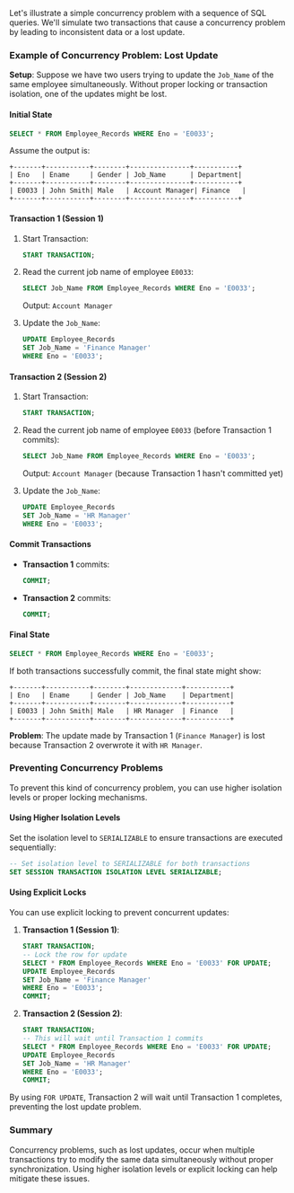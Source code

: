 Let's illustrate a simple concurrency problem with a sequence of SQL queries. We'll simulate two transactions that cause a concurrency problem by leading to inconsistent data or a lost update.

### Example of Concurrency Problem: Lost Update

**Setup**: Suppose we have two users trying to update the `Job_Name` of the same employee simultaneously. Without proper locking or transaction isolation, one of the updates might be lost.

#### Initial State

```sql
SELECT * FROM Employee_Records WHERE Eno = 'E0033';
```

Assume the output is:

```plaintext
+-------+-----------+--------+---------------+-----------+
| Eno   | Ename     | Gender | Job_Name      | Department|
+-------+-----------+--------+---------------+-----------+
| E0033 | John Smith| Male   | Account Manager| Finance   |
+-------+-----------+--------+---------------+-----------+
```

#### Transaction 1 (Session 1)

1. Start Transaction:

    ```sql
    START TRANSACTION;
    ```

2. Read the current job name of employee `E0033`:

    ```sql
    SELECT Job_Name FROM Employee_Records WHERE Eno = 'E0033';
    ```

    Output: `Account Manager`

3. Update the `Job_Name`:

    ```sql
    UPDATE Employee_Records
    SET Job_Name = 'Finance Manager'
    WHERE Eno = 'E0033';
    ```

#### Transaction 2 (Session 2)

1. Start Transaction:

    ```sql
    START TRANSACTION;
    ```

2. Read the current job name of employee `E0033` (before Transaction 1 commits):

    ```sql
    SELECT Job_Name FROM Employee_Records WHERE Eno = 'E0033';
    ```

    Output: `Account Manager` (because Transaction 1 hasn't committed yet)

3. Update the `Job_Name`:

    ```sql
    UPDATE Employee_Records
    SET Job_Name = 'HR Manager'
    WHERE Eno = 'E0033';
    ```

#### Commit Transactions

- **Transaction 1** commits:

    ```sql
    COMMIT;
    ```

- **Transaction 2** commits:

    ```sql
    COMMIT;
    ```

#### Final State

```sql
SELECT * FROM Employee_Records WHERE Eno = 'E0033';
```

If both transactions successfully commit, the final state might show:

```plaintext
+-------+-----------+--------+-------------+-----------+
| Eno   | Ename     | Gender | Job_Name    | Department|
+-------+-----------+--------+-------------+-----------+
| E0033 | John Smith| Male   | HR Manager  | Finance   |
+-------+-----------+--------+-------------+-----------+
```

**Problem**: The update made by Transaction 1 (`Finance Manager`) is lost because Transaction 2 overwrote it with `HR Manager`.

### Preventing Concurrency Problems

To prevent this kind of concurrency problem, you can use higher isolation levels or proper locking mechanisms.

#### Using Higher Isolation Levels

Set the isolation level to `SERIALIZABLE` to ensure transactions are executed sequentially:

```sql
-- Set isolation level to SERIALIZABLE for both transactions
SET SESSION TRANSACTION ISOLATION LEVEL SERIALIZABLE;
```

#### Using Explicit Locks

You can use explicit locking to prevent concurrent updates:

1. **Transaction 1 (Session 1)**:

    ```sql
    START TRANSACTION;
    -- Lock the row for update
    SELECT * FROM Employee_Records WHERE Eno = 'E0033' FOR UPDATE;
    UPDATE Employee_Records
    SET Job_Name = 'Finance Manager'
    WHERE Eno = 'E0033';
    COMMIT;
    ```

2. **Transaction 2 (Session 2)**:

    ```sql
    START TRANSACTION;
    -- This will wait until Transaction 1 commits
    SELECT * FROM Employee_Records WHERE Eno = 'E0033' FOR UPDATE;
    UPDATE Employee_Records
    SET Job_Name = 'HR Manager'
    WHERE Eno = 'E0033';
    COMMIT;
    ```

By using `FOR UPDATE`, Transaction 2 will wait until Transaction 1 completes, preventing the lost update problem.

### Summary

Concurrency problems, such as lost updates, occur when multiple transactions try to modify the same data simultaneously without proper synchronization. Using higher isolation levels or explicit locking can help mitigate these issues.
